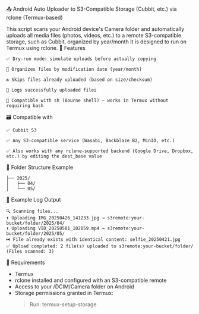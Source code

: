 📤 Android Auto Uploader to S3-Compatible Storage (Cubbit, etc.) via rclone (Termux-based)

This script scans your Android device's Camera folder and automatically uploads all media files (photos, videos, etc.) to a remote S3-compatible storage, such as Cubbit, organized by year/month
It is designed to run on Termux using rclone.
🔧 Features

    ✅ Dry-run mode: simulate uploads before actually copying

    📅 Organizes files by modification date (year/month)

    ♻️ Skips files already uploaded (based on size/checksum)

    🧾 Logs successfully uploaded files

    🐚 Compatible with sh (Bourne shell) – works in Termux without requiring bash

🗃 Compatible with

    ✅ Cubbit S3

    ✅ Any S3-compatible service (Wasabi, Backblaze B2, MinIO, etc.)

    ✅ Also works with any rclone-supported backend (Google Drive, Dropbox, etc.) by editing the dest_base value

📁 Folder Structure Example

```s3remote:your-bucket/folder/
├── 2025/
│   ├── 04/
│   └── 05/
```
📄 Example Log Output
```
🔍 Scanning files...
⬆️ Uploading IMG_20250426_141233.jpg → s3remote:your-bucket/folder/2025/04/
⬆️ Uploading VID_20250501_102859.mp4 → s3remote:your-bucket/folder/2025/05/
⏭️ File already exists with identical content: selfie_20250421.jpg
✅ Upload completed: 2 file(s) uploaded to s3remote:your-bucket/folder/ (Files scanned: 3)
```
🚀 Requirements

* Termux
* rclone installed and configured with an S3-compatible remote
* Access to your /DCIM/Camera folder on Android
* Storage permissions granted in Termux:
  <blockquote>Run: termux-setup-storage</blockquote>
